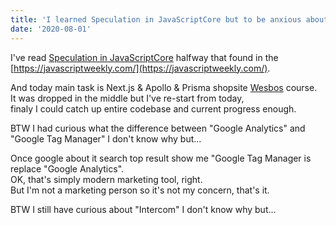 ```yaml
---
title: 'I learned Speculation in JavaScriptCore but to be anxious about intercom and google analytics and google tag manager'
date: '2020-08-01'
---
```


I've read [Speculation in JavaScriptCore](https://webkit.org/blog/10308/speculation-in-javascriptcore/) halfway that found in the [https://javascriptweekly.com/](https://javascriptweekly.com/).  

And today main task is Next.js & Apollo & Prisma shopsite [Wesbos](https://wesbos.com/) course.  
It was dropped in the middle but I've re-start from today,  
finaly I could catch up entire codebase and current progress enough.  

BTW I had curious what the difference between "Google Analytics" and "Google Tag Manager" I don't know why but...  

Once google about it search top result show me "Google Tag Manager is replace "Google Analytics".  
OK, that's simply modern marketing tool, right.  
But I'm not a marketing person so it's not my concern, that's it.  

BTW I still have curious about "Intercom" I don't know why but...
